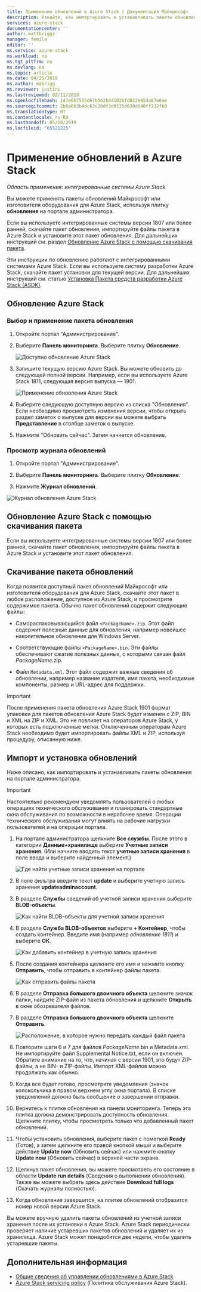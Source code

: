 ```yaml
---
title: Применение обновлений в Azure Stack | Документация Майкрософт
description: Узнайте, как импортировать и устанавливать пакеты обновлений Майкрософт для интегрированной системы Azure Stack.
services: azure-stack
documentationcenter: ''
author: mattbriggs
manager: femila
editor: ''
ms.service: azure-stack
ms.workload: na
ms.tgt_pltfrm: na
ms.devlang: na
ms.topic: article
ms.date: 04/25/2019
ms.author: mabrigg
ms.reviewer: justini
ms.lastreviewed: 02/11/2019
ms.openlocfilehash: 147e6b7555d67b562b44102bfd022e954a87e0ae
ms.sourcegitcommit: 2b6a0b3b4dc63c26df3d0535d630d640ff232fb0
ms.translationtype: HT
ms.contentlocale: ru-RU
ms.lasthandoff: 05/10/2019
ms.locfileid: "65521225"
---
```

# <a name="apply-updates-in-azure-stack"></a>Применение обновлений в Azure Stack

*Область применения: интегрированные системы Azure Stack*

Вы можете применять пакеты обновлений Майкрософт или изготовителя оборудования для Azure Stack, используя плитку **обновления** на портале администратора.

Если вы используете интегрированные системы версии 1807 или более ранней, скачайте пакет обновления, импортируйте файлы пакета в Azure Stack и установите этот пакет обновления. Для дальнейших инструкций см. раздел [Обновление Azure Stack с помощью скачивания пакета](#update-azure-stack-by-downloading-the-package).

Эти инструкции по обновлению работают с интегрированными системами Azure Stack. Если вы используете систему разработки Azure Stack, скачайте пакет установки для текущей версии. Для дальнейших инструкций см. статью [Установка Пакета средств разработки Azure Stack (ASDK)](../asdk/asdk-install.md).

## <a name="update-azure-stack"></a>Обновление Azure Stack

### <a name="select-and-apply-an-update-package"></a>Выбор и применение пакета обновления

1. Откройте портал "Администрирование".

2. Выберите **Панель мониторинга**. Выберите плитку **Обновление**.

    ![Доступно обновление Azure Stack](media/azure-stack-apply-updates/azure-stack-updates-1901-dashboard.png)

3. Запишите текущую версию Azure Stack. Вы можете обновить до следующей полной версии. Например, если вы используете Azure Stack 1811, следующая версия выпуска — 1901.

    ![Применение обновления Azure Stack](media/azure-stack-apply-updates/azure-stack-updates-1901-updateavailable.png)

4. Выберите следующую доступную версию из списка "Обновления". Если необходимо просмотреть изменения версии, чтобы открыть раздел заметок о выпуске для версии вы можете выбрать **Представление** в столбце заметок о выпуске.

5. Нажмите "Обновить сейчас". Затем начнется обновление.

### <a name="review-update-history"></a>Просмотр журнала обновлений

1. Откройте портал "Администрирование".

2. Выберите **Панель мониторинга**. Выберите плитку **Обновление**.

3. Нажмите **Журнал обновлений**.

![Журнал обновления Azure Stack](media/azure-stack-apply-updates/azure-stack-update-history.PNG)

## <a name="update-azure-stack-by-downloading-the-package"></a>Обновление Azure Stack с помощью скачивания пакета

Если вы используете интегрированные системы версии 1807 или более ранней, скачайте пакет обновления, импортируйте файлы пакета в Azure Stack и установите этот пакет обновления.

## <a name="download-the-update-package"></a>Скачивание пакета обновлений

Когда появится доступный пакет обновлений Майкрософт или изготовителя оборудования для Azure Stack, скачайте этот пакет в любое расположение, доступное из Azure Stack, и просмотрите содержимое пакета. Обычно пакет обновлений содержит следующие файлы:

- Самораспаковывающийся файл `<PackageName>.zip`. Этот файл содержит полезные данные для обновления, например новейшее накопительное обновление для Windows Server.

- Соответствующие файлы `<PackageName>.bin`. Эти файлы обеспечивают сжатие полезных данных, с которыми связан файл *PackageName*.zip.

- Файл `Metadata.xml`. Этот файл содержит важные сведения об обновлении, например название издателя, имя пакета, необходимые компоненты, размер и URL-адрес для поддержки.

> [!IMPORTANT]  
> После применения пакета обновления Azure Stack 1901 формат упаковки для пакетов обновления Azure Stack будет изменен с ZIP, BIN и XML на ZIP и XML. Это не повлияет на операторов Azure Stack, у которых есть подключенные метки. Отключенным операторам Azure Stack необходимо будет импортировать файлы XML и ZIP, используя процедуру, описанную ниже.

## <a name="import-and-install-updates"></a>Импорт и установка обновлений

Ниже описано, как импортировать и устанавливать пакеты обновления на портале администратора.

> [!IMPORTANT]  
> Настоятельно рекомендуем уведомлять пользователей о любых операциях технического обслуживания и планировать стандартные окна обслуживания по возможности в нерабочее время. Операции технического обслуживания могут влиять на рабочие нагрузки пользователей и на операции портала.

1. На портале администратора щелкните **Все службы**. После этого в категории **Данные+хранилище** выберите **Учетные записи хранения**. (Или начните вводить текст **учетные записи хранения** в поле ввода и выберите найденный элемент.)

    ![Где найти учетные записи хранения на портале](media/azure-stack-apply-updates/ApplyUpdates1.png)

2. В поле фильтра введите текст **update** и выберите учетную запись хранения **updateadminaccount**.

3. В разделе **Службы** сведений об учетной записи хранения выберите **BLOB-объекты**.
 
    ![Как найти BLOB-объекты для учетной записи хранения](media/azure-stack-apply-updates/ApplyUpdates3.png) 

4. В разделе **Служба BLOB-объектов** выберите **+ Контейнер**, чтобы создать контейнер. Введите имя (например *обновление 1811*) и выберите **ОК**.
 
     ![Как добавить контейнер в учетную запись хранения](media/azure-stack-apply-updates/ApplyUpdates4.png)

5. После создания контейнера щелкните его имя и нажмите кнопку **Отправить**, чтобы отправить в контейнер файлы пакета.
 
    ![Как отправить файлы пакета](media/azure-stack-apply-updates/ApplyUpdates5.png)

6. В разделе **Отправка большого двоичного объекта** щелкните значок папки, найдите ZIP-файл из пакета обновления и щелкните **Открыть** в окне обозревателя файлов.
  
7. В разделе **Отправка большого двоичного объекта** щелкните **Отправить**.
  
    ![Расположение, в которое нужно передать каждый файл пакета](media/azure-stack-apply-updates/ApplyUpdates6.png)

8. Повторите шаги 6 и 7 для файлов *PackageName*.bin и Metadata.xml. Не импортируйте файл Supplemental Notice.txt, если он включен. Обратите внимание на то, что, начиная с версии 1901, это будут ZIP-файлы, а не BIN- и ZIP-файлы. Импорт XML-файлов можно продолжать как обычно.

9. Когда все будет готово, просмотрите уведомления (значок колокольчика в правом верхнем углу окна портала). В списке уведомлений должно быть сообщение о завершении отправки.
10. Вернитесь к плитке обновления на панели мониторинга. Теперь эта плитка должна демонстрировать доступность обновления. Щелкните плитку, чтобы просмотреть только что добавленный пакет обновлений.
11. Чтобы установить обновления, выберите пакет с пометкой **Ready** (Готов), а затем щелкните его правой кнопкой мыши и выберите действие **Update now** (Обновить сейчас) или нажмите кнопку **Update now** (Обновить сейчас) в верхней части экрана.
12. Щелкнув пакет обновления, вы можете просмотреть его состояние в области **Update run details** (Сведения о выполнении обновления). Также вы можете выбрать здесь действие **Download full logs** (Скачать журналы полностью).
13. Когда обновление завершится, на плитке обновлений отобразится номер новой версии Azure Stack.

Вы можете вручную удалить пакеты обновлений из учетной записи хранения после их установки в Azure Stack. Azure Stack периодически проверяет наличие устаревших пакетов обновлений и удаляет их из хранилища. Azure Stack может понадобится две недели, чтобы удалить устаревшие пакеты.

## <a name="next-steps"></a>Дополнительная информация

- [Общие сведения об управлении обновлениями в Azure Stack](azure-stack-updates.md)
- [Azure Stack servicing policy](azure-stack-servicing-policy.md) (Политика обслуживания Azure Stack).
